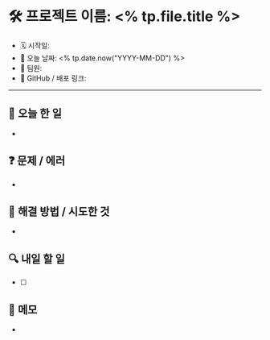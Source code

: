 # 🛠 프로젝트 이름: <% tp.file.title %>

- 🗓 시작일: 
- 📅 오늘 날짜: <% tp.date.now("YYYY-MM-DD") %>
- 👥 팀원: 
- 🔗 GitHub / 배포 링크: 

---

## 📌 오늘 한 일
- 

## ❓ 문제 / 에러
- 

## 🧠 해결 방법 / 시도한 것
- 

## 🔍 내일 할 일
- [ ] 

## 💭 메모
- 
